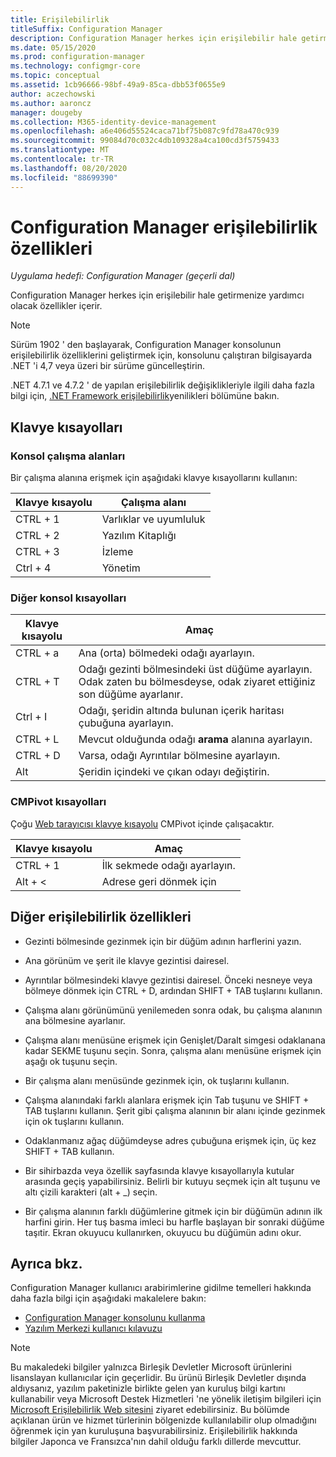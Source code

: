 ```yaml
---
title: Erişilebilirlik
titleSuffix: Configuration Manager
description: Configuration Manager herkes için erişilebilir hale getirme özellikleri hakkında bilgi edinin.
ms.date: 05/15/2020
ms.prod: configuration-manager
ms.technology: configmgr-core
ms.topic: conceptual
ms.assetid: 1cb96666-98bf-49a9-85ca-dbb53f0655e9
author: aczechowski
ms.author: aaroncz
manager: dougeby
ms.collection: M365-identity-device-management
ms.openlocfilehash: a6e406d55524caca71bf75b087c9fd78a470c939
ms.sourcegitcommit: 99084d70c032c4db109328a4ca100cd3f5759433
ms.translationtype: MT
ms.contentlocale: tr-TR
ms.lasthandoff: 08/20/2020
ms.locfileid: "88699390"
---
```

# <a name="accessibility-features-in-configuration-manager"></a>Configuration Manager erişilebilirlik özellikleri

*Uygulama hedefi: Configuration Manager (geçerli dal)*


Configuration Manager herkes için erişilebilir hale getirmenize yardımcı olacak özellikler içerir.

> [!Note]  
> Sürüm 1902 ' den başlayarak, Configuration Manager konsolunun erişilebilirlik özelliklerini geliştirmek için, konsolunu çalıştıran bilgisayarda .NET 'i 4,7 veya üzeri bir sürüme güncelleştirin. <!-- SCCMDocs-pr issue #3228 -->  
> 
> .NET 4.7.1 ve 4.7.2 ' de yapılan erişilebilirlik değişiklikleriyle ilgili daha fazla bilgi için, [.NET Framework erişilebilirlik](/dotnet/framework/whats-new/whats-new-in-accessibility)yenilikleri bölümüne bakın.  



## <a name="keyboard-shortcuts"></a>Klavye kısayolları

### <a name="console-workspaces"></a>Konsol çalışma alanları

Bir çalışma alanına erişmek için aşağıdaki klavye kısayollarını kullanın:  

|Klavye kısayolu| Çalışma alanı|
|--------|--------|  
|CTRL + 1| Varlıklar ve uyumluluk|
|CTRL + 2|  Yazılım Kitaplığı|
|CTRL + 3|  İzleme|
|Ctrl + 4|  Yönetim|


### <a name="other-console-shortcuts"></a>Diğer konsol kısayolları

|Klavye kısayolu|  Amaç|
|--------|--------|  
|CTRL + a|Ana (orta) bölmedeki odağı ayarlayın.|
|CTRL + T|Odağı gezinti bölmesindeki üst düğüme ayarlayın. Odak zaten bu bölmesdeyse, odak ziyaret ettiğiniz son düğüme ayarlanır.|
|Ctrl + I|Odağı, şeridin altında bulunan içerik haritası çubuğuna ayarlayın.|
|CTRL + L|Mevcut olduğunda odağı **arama** alanına ayarlayın.|
|CTRL + D|Varsa, odağı Ayrıntılar bölmesine ayarlayın.|
|Alt     |Şeridin içindeki ve çıkan odayı değiştirin.|

### <a name="cmpivot-shortcuts"></a><a name="bkmk_cmpshortcuts"></a> CMPivot kısayolları

Çoğu [Web tarayıcısı klavye kısayolu](https://support.microsoft.com/help/17456/windows-internet-explorer-ease-of-access-options) CMPivot içinde çalışacaktır.

|Klavye kısayolu|Amaç|
|--------|--------|  
|CTRL + 1|İlk sekmede odağı ayarlayın.|
|Alt + &lt;|Adrese geri dönmek için|


## <a name="other-accessibility-features"></a>Diğer erişilebilirlik özellikleri

- Gezinti bölmesinde gezinmek için bir düğüm adının harflerini yazın.

- Ana görünüm ve şerit ile klavye gezintisi dairesel.

- Ayrıntılar bölmesindeki klavye gezintisi dairesel. Önceki nesneye veya bölmeye dönmek için CTRL + D, ardından SHIFT + TAB tuşlarını kullanın.

- Çalışma alanı görünümünü yenilemeden sonra odak, bu çalışma alanının ana bölmesine ayarlanır.

- Çalışma alanı menüsüne erişmek için Genişlet/Daralt simgesi odaklanana kadar SEKME tuşunu seçin. Sonra, çalışma alanı menüsüne erişmek için aşağı ok tuşunu seçin.  

- Bir çalışma alanı menüsünde gezinmek için, ok tuşlarını kullanın.  

- Çalışma alanındaki farklı alanlara erişmek için Tab tuşunu ve SHIFT + TAB tuşlarını kullanın. Şerit gibi çalışma alanının bir alanı içinde gezinmek için ok tuşlarını kullanın.  

- Odaklanmanız ağaç düğümdeyse adres çubuğuna erişmek için, üç kez SHIFT + TAB kullanın.  

- Bir sihirbazda veya özellik sayfasında klavye kısayollarıyla kutular arasında geçiş yapabilirsiniz. Belirli bir kutuyu seçmek için alt tuşunu ve altı çizili karakteri (alt + _) seçin.     

- Bir çalışma alanının farklı düğümlerine gitmek için bir düğümün adının ilk harfini girin. Her tuş basma imleci bu harfle başlayan bir sonraki düğüme taşıtir. Ekran okuyucu kullanırken, okuyucu bu düğümün adını okur.



## <a name="see-also"></a>Ayrıca bkz.

Configuration Manager kullanıcı arabirimlerine gidilme temelleri hakkında daha fazla bilgi için aşağıdaki makalelere bakın:
- [Configuration Manager konsolunu kullanma](../servers/manage/admin-console.md)
- [Yazılım Merkezi kullanıcı kılavuzu](software-center.md)

> [!NOTE]  
> Bu makaledeki bilgiler yalnızca Birleşik Devletler Microsoft ürünlerini lisanslayan kullanıcılar için geçerlidir. Bu ürünü Birleşik Devletler dışında aldıysanız, yazılım paketinizle birlikte gelen yan kuruluş bilgi kartını kullanabilir veya Microsoft Destek Hizmetleri 'ne yönelik iletişim bilgileri için [Microsoft Erişilebilirlik Web sitesini](https://www.microsoft.com/accessibility/) ziyaret edebilirsiniz. Bu bölümde açıklanan ürün ve hizmet türlerinin bölgenizde kullanılabilir olup olmadığını öğrenmek için yan kuruluşuna başvurabilirsiniz. Erişilebilirlik hakkında bilgiler Japonca ve Fransızca'nın dahil olduğu farklı dillerde mevcuttur.